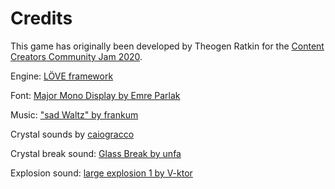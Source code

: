 # Credits

[jam]: https://itch.io/jam/ccc-jam
[love]: https://love2d.org
[font]: https://fonts.google.com/specimen/Major+Mono+Display
[music]: https://freesound.org/people/frankum/sounds/394286
[crystal]: https://freesound.org/people/caiogracco
[break]: https://freesound.org/people/unfa/sounds/221528
[explosion]: https://freesound.org/people/V-ktor/sounds/482993

This game has originally been developed by Theogen Ratkin for the
[Content Creators Community Jam 2020][jam].

Engine: [LÖVE framework][love]

Font: [Major Mono Display by Emre Parlak][font]

Music: ["sad Waltz" by frankum][music]

Crystal sounds by [caiogracco][crystal]

Crystal break sound: [Glass Break by unfa][break]

Explosion sound: [large explosion 1 by V-ktor][explosion]
